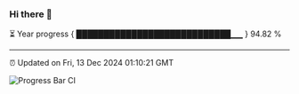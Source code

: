 ### Hi there 👋

⏳ Year progress { ████████████████████████████▁▁ } 94.82 %

---

⏰ Updated on Fri, 13 Dec 2024 01:10:21 GMT

![Progress Bar CI](https://github.com/liununu/liununu/workflows/Progress%20Bar%20CI/badge.svg)
